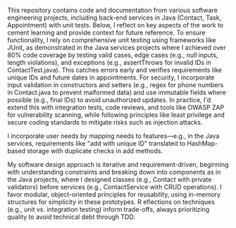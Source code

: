 This repository contains code and documentation from various software engineering projects, including back-end services in Java (Contact, Task, Appointment) with unit tests.
Below, I reflect on key aspects of the work to cement learning and provide context for future reference. 
To ensure functionality, I rely on comprehensive unit testing using frameworks like JUnit, as demonstrated in the Java services projects where I achieved over 80% code coverage by testing valid cases, edge cases (e.g., null inputs, length violations), and exceptions (e.g., assertThrows for invalid IDs in ContactTest.java). 
This catches errors early and verifies requirements like unique IDs and future dates in appointments. 
For security, I incorporate input validation in constructors and setters (e.g., regex for phone numbers in Contact.java to prevent malformed data) and use immutable fields where possible (e.g., final IDs) to avoid unauthorized updates. 
In practice, I'd extend this with integration tests, code reviews, and tools like OWASP ZAP for vulnerability scanning, while following principles like least privilege and secure coding standards to mitigate risks such as injection attacks.

I incorporate user needs by mapping needs to features—e.g., in the Java services, requirements like "add with unique ID" translated to HashMap-based storage with duplicate checks in add methods. 

My software design approach is iterative and requirement-driven, beginning with understanding constraints and breaking down into components as in the Java projects, 
where I designed classes (e.g., Contact with private validators) before services (e.g., ContactService with CRUD operations). 
I favor modular, object-oriented principles for reusability, using in-memory structures for simplicity in these prototypes. R
eflections on techniques (e.g., unit vs. integration testing) inform trade-offs, always prioritizing quality to avoid technical debt through
TDD.
